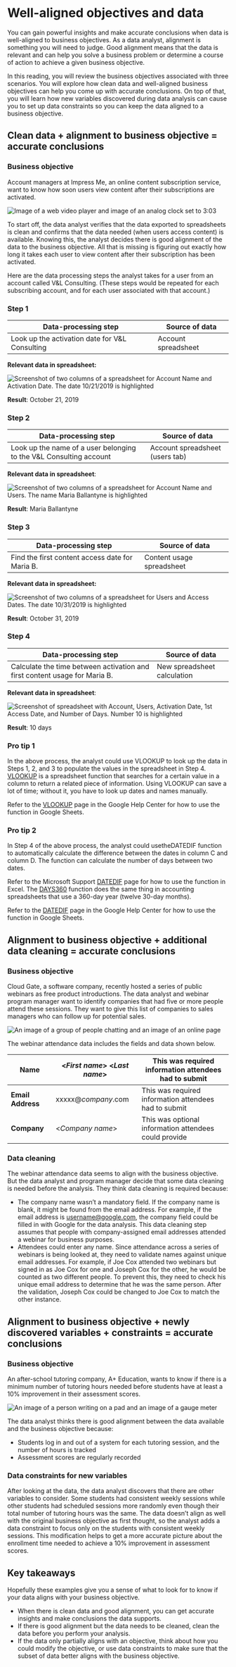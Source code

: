 # Well-aligned objectives and data

You can gain powerful insights and make accurate conclusions when data is well-aligned to business objectives. As a data analyst, alignment is something you will need to judge. Good alignment means that the data is relevant and can help you solve a business problem or determine a course of action to achieve a given business objective.

In this reading, you will review the business objectives associated with three scenarios. You will explore how clean data and well-aligned business objectives can help you come up with accurate conclusions. On top of that, you will learn how new variables discovered during data analysis can cause you to set up data constraints so you can keep the data aligned to a business objective.

## Clean data + alignment to business objective = accurate conclusions

### **Business objective**

Account managers at Impress Me, an online content subscription service, want to know how soon users view content after their subscriptions are activated.

![Image of a web video player and image of an analog clock set to 3:03 ](https://d3c33hcgiwev3.cloudfront.net/imageAssetProxy.v1/uGU6wRn8SXClOsEZ_NlwUQ_1f46ab637fc641acafae6f862c23fc46_Screen-Shot-2021-01-25-at-12.38.21-PM.png?expiry=1720137600000&hmac=zDXjdicCTLeffK3Gu2fbgtQc1SCAiwjKoPz0BlC3AFI)

To start off, the data analyst verifies that the data exported to spreadsheets is clean and confirms that the data needed (when users access content) is available. Knowing this, the analyst decides there is good alignment of the data to the business objective. All that is missing is figuring out exactly how long it takes each user to view content after their subscription has been activated.

Here are the data processing steps the analyst takes for a user from an account called V&L Consulting. (These steps would be repeated for each subscribing account, and for each user associated with that account.)

### **Step 1**

| Data-processing step                           | Source of data      |
| ---------------------------------------------- | ------------------- |
| Look up the activation date for V&L Consulting | Account spreadsheet |

**Relevant data in spreadsheet:**

![Screenshot of two columns of a spreadsheet for Account Name and Activation Date. The date 10/21/2019 is highlighted](https://d3c33hcgiwev3.cloudfront.net/imageAssetProxy.v1/GnNRQZl4QkSzUUGZeBJEzg_90d6857f15ac4d24ae9df6e5c5b4e0fa_Screen-Shot-2021-01-18-at-6.29.11-PM.png?expiry=1720137600000&hmac=Er6dxAV_BLjgk6aAccL6tjaSRHw_Hnib2Ft-aSGN6y4)

**Result**: October 21, 2019

### **Step 2**

| Data-processing step                                               | Source of data                  |
| ------------------------------------------------------------------ | ------------------------------- |
| Look up the name of a user belonging to the V&L Consulting account | Account spreadsheet (users tab) |

**Relevant data in spreadsheet**:

![Screenshot of two columns of a spreadsheet for Account Name and Users. The name Maria Ballantyne is highlighted](https://d3c33hcgiwev3.cloudfront.net/imageAssetProxy.v1/R-nkA9w1Riep5APcNSYnRA_7480900c4f204ffb9421199fd8bf32c8_Screen-Shot-2021-01-18-at-6.27.24-PM.png?expiry=1720137600000&hmac=XYWEPbjRS3gcVcJcVU_LJZv1fO2AbG3VlyFeobQ5fD8)

**Result**: Maria Ballantyne

### **Step 3**

| Data-processing step                            | Source of data            |
| ----------------------------------------------- | ------------------------- |
| Find the first content access date for Maria B. | Content usage spreadsheet |

**Relevant data in spreadsheet:**

![Screenshot of two columns of a spreadsheet for Users and Access Dates. The date 10/31/2019 is highlighted](https://d3c33hcgiwev3.cloudfront.net/imageAssetProxy.v1/_Mn53wNpR0aJ-d8DaedG4w_ecc7521519ea4b4c810dd80bc0f54b9d_Screen-Shot-2021-01-18-at-6.35.48-PM.png?expiry=1720137600000&hmac=fQf0qyJfKrE8xehA4audMoOKqzzPZ8d1O9OBA_j7y_Q)

**Result**: October 31, 2019

### **Step 4**

| Data-processing step                                                       | Source of data              |
| -------------------------------------------------------------------------- | --------------------------- |
| Calculate the time between activation and first content usage for Maria B. | New spreadsheet calculation |

**Relevant data in spreadsheet**:

![Screenshot of spreadsheet with Account, Users, Activation Date, 1st Access Date, and Number of Days. Number 10 is highlighted](https://d3c33hcgiwev3.cloudfront.net/imageAssetProxy.v1/jV8hcatCTq2fIXGrQr6ttw_b4f3452496b543bd9e46716485d5175e_Screen-Shot-2021-01-18-at-6.41.56-PM.png?expiry=1720137600000&hmac=JCyjU3eaPVpdYc1F8N4vslQBy6P3aGHKEOnqIM_TbwY)

**Result**: 10 days

### **Pro tip 1**

In the above process, the analyst could use VLOOKUP to look up the data in Steps 1, 2, and 3 to populate the values in the spreadsheet in Step 4. [VLOOKUP](https://support.microsoft.com/en-us/office/vlookup-function-0bbc8083-26fe-4963-8ab8-93a18ad188a1 "This link takes you to the Microsoft Support page for the VLOOKUP function.") is a spreadsheet function that searches for a certain value in a column to return a related piece of information. Using VLOOKUP can save a lot of time; without it, you have to look up dates and names manually.

Refer to the [VLOOKUP](https://support.google.com/docs/answer/3093318?hl=en "This link takes you to the VLOOKUP help page for Google Sheets.") page in the Google Help Center for how to use the function in Google Sheets.

### **Pro tip 2**

In Step 4 of the above process, the analyst could usetheDATEDIF function to automatically calculate the difference between the dates in column C and column D. The function can calculate the number of days between two dates.

Refer to the Microsoft Support [DATEDIF](https://support.microsoft.com/en-us/office/datedif-function-25dba1a4-2812-480b-84dd-8b32a451b35c "DATEDIF") page for how to use the function in Excel. The [DAYS360](https://support.microsoft.com/en-us/office/days360-function-b9a509fd-49ef-407e-94df-0cbda5718c2a "DAYS360") function does the same thing in  accounting spreadsheets that use a 360-day year (twelve 30-day months).

Refer to the [DATEDIF](https://support.google.com/docs/answer/6055612?hl=en "This link takes you to the Google Help Center page for the DATEIF function.") page in the Google Help Center for how to use the function in Google Sheets.

## Alignment to business objective + additional data cleaning = accurate conclusions

### **Business objective**

Cloud Gate, a software company, recently hosted a series of public webinars as free product introductions. The data analyst and webinar program manager want to identify companies that had five or more people attend these sessions. They want to give this list of companies to sales managers who can follow up for potential sales.

![An image of a group of people chatting and an image of an online page](https://d3c33hcgiwev3.cloudfront.net/imageAssetProxy.v1/kfJtDm53S4iybQ5ud9uIaQ_c2812e7377fe4f48bc044561996b3d92_Screen-Shot-2021-01-25-at-12.46.54-PM.png?expiry=1720137600000&hmac=ABVUxhZJVrBTP3tH23Uh2u-MOCRtvWKSnxAVuUbayG0)

The webinar attendance data includes the fields and data shown below.

| **Name**          | <*First name*> <*Last name*> | This was required information attendees had to submit |
| ----------------------- | -------------------------------- | ----------------------------------------------------- |
| **Email Address** | xxxxx@*company*.com            | This was required information attendees had to submit |
| **Company**       | <*Company name*>               | This was optional information attendees could provide |

### **Data cleaning**

The webinar attendance data seems to align with the business objective. But the data analyst and program manager decide that some data cleaning is needed before the analysis. They think data cleaning is required because:

* The company name wasn’t a mandatory field. If the company name is blank, it might be found from the email address. For example, if the email address is username@google.com, the company field could be filled in with Google for the data analysis. This data cleaning step assumes that people with company-assigned email addresses attended a webinar for business purposes.
* Attendees could enter any name. Since attendance across a series of webinars is being looked at, they need to validate names against unique email addresses. For example, if Joe Cox attended two webinars but signed in as Joe Cox for one and Joseph Cox for the other, he would be counted as two different people. To prevent this, they need to check his unique email address to determine that he was the same person. After the validation, Joseph Cox could be changed to Joe Cox to match the other instance.

## Alignment to business objective + newly discovered variables + constraints = accurate conclusions

### **Business objective**

An after-school tutoring company, A+ Education,  wants to know if there is a minimum number of tutoring hours needed before students have at least a 10% improvement in their assessment scores.

![An image of a person writing on a pad and an image of a gauge meter](https://d3c33hcgiwev3.cloudfront.net/imageAssetProxy.v1/XIgx4gCvR5-IMeIAr2efDA_a28452c4b7874cd68547049e163f0c2b_Screen-Shot-2021-01-25-at-12.52.43-PM.png?expiry=1720137600000&hmac=CKlNQNTVtfGzo4T0kWbeOnbzbx1RzECyXnbNqj7erXc)

The data analyst thinks there is good alignment between the data available and the business objective because:

* Students log in and out of a system for each tutoring session, and the number of hours is tracked
* Assessment scores are regularly recorded

### **Data constraints for new variables**

After looking at the data, the data analyst discovers that there are other variables to consider. Some students had consistent weekly sessions while other students had scheduled sessions more randomly even though their total number of tutoring hours was the same. The data doesn’t align as well with the original business objective as first thought, so the analyst adds a data constraint to focus only on the students with consistent weekly sessions. This modification helps to get a more accurate picture about the enrollment time needed to achieve a 10% improvement in assessment scores.

## Key takeaways

Hopefully these examples give you a sense of what to look for to know if your data aligns with your business objective.

* When there is clean data and good alignment, you can get accurate insights and make conclusions the data supports.
* If there is good alignment but the data needs to be cleaned, clean the data before you perform your analysis.
* If the data only partially aligns with an objective, think about how you could modify the objective, or use data constraints to make sure that the subset of data better aligns with the business objective.
